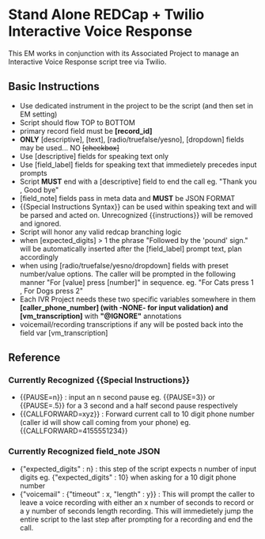 # Stand Alone REDCap + Twilio Interactive Voice Response

This EM works in conjunction with its Associated Project to manage an Interactive Voice Response script tree via Twilio.

## Basic Instructions

* Use dedicated instrument in the project to be the script (and then set in EM setting)
* Script should flow TOP to BOTTOM
* primary record field must be **[record_id]**
* **ONLY** [descriptive], [text], [radio/truefalse/yesno], [dropdown] fields may be used... NO ~~[checkbox]~~
* Use [descriptive] fields for speaking text only
* Use [field_label] fields for speaking text that immedietely precedes input prompts
* Script **MUST** end with a [descriptive] field to end the call eg. "Thank you , Good bye"
* [field_note] fields pass in meta data and **MUST** be JSON FORMAT
* {{Special Instructions Syntax}} can be used within speaking text and will be parsed and acted on.  Unrecognized {{instructions}} will be removed and ignored.
* Script will honor any valid redcap branching logic
* when [expected_digits] > 1 the phrase "Followed by the 'pound' sign." will be automatically inserted after the [field_label] prompt text, plan accordingly
* when using [radio/truefalse/yesno/dropdown] fields with preset number/value options.  The caller will be prompted in the following manner "For [value] press [number]" in sequence.   eg. "For Cats press 1 ,  For Dogs press 2"
* Each IVR Project needs these two specific variables somewhere in them **[caller_phone_number] (with -NONE- for input validation) and [vm_transcription]** with **"@IGNORE"** annotations
* voicemail/recording transcriptions if any will be posted back into the field var [vm_transcription]

## Reference

### Currently Recognized {{Special Instructions}}
* {{PAUSE=n}} : input an n second pause eg. {{PAUSE=3}} or {{PAUSE=.5}} for a 3 second and a half second pause respectively
* {{CALLFORWARD=xyz}} : Forward current call to 10 digit phone number (caller id will show call coming from your phone) eg. {{CALLFORWARD=4155551234}}

### Currently Recognized field_note JSON
* {"expected_digits" : n} : this step of the script expects n number of input digits eg. {"expected_digits" : 10} when asking for a 10 digit phone number
* {"voicemail" : {"timeout" : x, "length" : y}} : This will prompt the caller to leave a voice recording with either an x number of seconds to record or a y number of seconds length recording.  This will immedietely jump the entire script to the last step after prompting for a recording and end the call.




